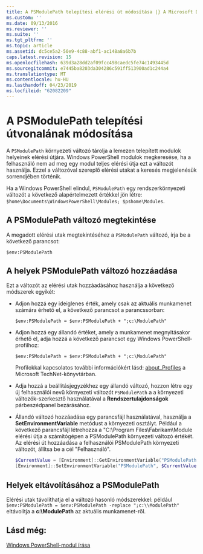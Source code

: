 ```yaml
---
title: A PSModulePath telepítési elérési út módosítása |} A Microsoft Docs
ms.custom: ''
ms.date: 09/13/2016
ms.reviewer: ''
ms.suite: ''
ms.tgt_pltfrm: ''
ms.topic: article
ms.assetid: dc5ce5a2-50e9-4c88-abf1-ac148a8a6b7b
caps.latest.revision: 15
ms.openlocfilehash: 639d3a28dd2af09fcc498caedc5fe74c1493445d
ms.sourcegitcommit: e7445ba8203da304286c591ff513900ad1c244a4
ms.translationtype: MT
ms.contentlocale: hu-HU
ms.lasthandoff: 04/23/2019
ms.locfileid: "62082209"
---
```

# <a name="modifying-the-psmodulepath-installation-path"></a>A PSModulePath telepítési útvonalának módosítása

A `PSModulePath` környezeti változó tárolja a lemezen telepített modulok helyeinek elérési útjára. Windows PowerShell modulok megkeresése, ha a felhasználó nem ad meg egy modul teljes elérési útja ezt a változót használja. Ezzel a változóval szereplő elérési utakat a keresés megjelenésük sorrendjében történik.

Ha a Windows PowerShell elindul, `PSModulePath` egy rendszerkörnyezeti változót a következő alapértelmezett értékkel jön létre: `$home\Documents\WindowsPowerShell\Modules; $pshome\Modules`.

## <a name="to-view-the-psmodulepath-variable"></a>A PSModulePath változó megtekintése

A megadott elérési utak megtekintéséhez a `PSModulePath` változó, írja be a következő parancsot:

`$env:PSModulePath`

## <a name="to-add-locations-to-the-psmodulepath-variable"></a>A helyek PSModulePath változó hozzáadása

Ezt a változót az elérési utak hozzáadásához használja a következő módszerek egyikét:

- Adjon hozzá egy ideiglenes érték, amely csak az aktuális munkamenet számára érhető el, a következő parancsot a parancssorban:

  `$env:PSModulePath = $env:PSModulePath + ";c:\ModulePath"`

- Adjon hozzá egy állandó értéket, amely a munkamenet megnyitásakor érhető el, adja hozzá a következő parancsot egy Windows PowerShell-profilhoz:

  `$env:PSModulePath = $env:PSModulePath + ";c:\ModulePath"`

  Profilokkal kapcsolatos további információkért lásd: [about_Profiles](/powershell/module/microsoft.powershell.core/about/about_profiles) a Microsoft TechNet-könyvtárban.

- Adja hozzá a beállításjegyzékhez egy állandó változó, hozzon létre egy új felhasználói nevű környezeti változót `PSModulePath` a a környezeti változók-szerkesztő használatával a **Rendszertulajdonságok** párbeszédpanel bezárásához.

- Állandó változó hozzáadása egy parancsfájl használatával, használja a **SetEnvironmentVariable** metódust a környezeti osztályt. Például a következő parancsfájl létrehozza a "C:\Program Files\Fabrikam\Module elérési útja a számítógépen a PSModulePath környezeti változó értékét. Az elérési út hozzáadása a felhasználói PSModulePath környezeti változót, állítsa be a cél "Felhasználó".

  ```powershell
  $CurrentValue = [Environment]::GetEnvironmentVariable("PSModulePath", "Machine")
  [Environment]::SetEnvironmentVariable("PSModulePath", $CurrentValue + ";C:\Program Files\Fabrikam\Modules", "Machine")

  ```

## <a name="to-remove-locations-from-the-psmodulepath"></a>Helyek eltávolításához a PSModulePath

Elérési utak távolíthatja el a változó hasonló módszerekkel: például `$env:PSModulePath = $env:PSModulePath -replace ";c:\\ModulePath"` eltávolítja a **c:\ModulePath** az aktuális munkamenet-ről.

## <a name="see-also"></a>Lásd még:

[Windows PowerShell-modul írása](./writing-a-windows-powershell-module.md)
